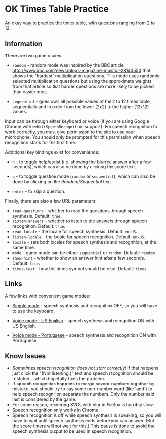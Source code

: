 # OK Times Table Practice #

An okay way to practice the times table, with questions ranging from 2 to 12.

## Information

There are two game modes:

* `random` - random mode was inspired by the BBC article http://www.bbc.com/news/blogs-magazine-monitor-28143553 that shows the "hardest" multiplication questions. This mode uses randomly selected multiplication questions but using the approximate weights from that article so that harder questions are more likely to be picked than easier ones.

* `sequential` - goes over all possible values of the 2 to 12 times table, sequentially and in order from the lower (2x2) to the higher (12x12) values.


Input can be through either keyboard or voice (if you are using Google Chrome with `webkitSpeechRecognition` support). For speech recognition to work correctly, you must give permission to the site to use your microphone. You should only be prompted for this permission when speech recognition starts for the first time.


Additional key bindings exist for convenience:

* `h` - to toggle help/assist (i.e. showing the blurred answer after a few seconds), which can also be done by clicking the score text.

* `q` - to toggle question mode (`random` or `sequential`), which can also be done by clicking on the _Random_/_Sequential_ text.

* `enter` - to skip a question.


Finally, there are also a few URL parameters:

* `read-questions` - whether to read the questions through speech synthesis. Default: `true`.
* `listen-answers` - whether to listen to the answers through speech recognition. Default: `true`.
* `read-locale` - the locale for speech synthesis. Default: `en-US`.
* `listen-locale` - the locale for speech recognition. Default: `en-US`.
* `locale` - sets both locales for speech synthesis and recognition, at the same time.
* `mode` - game mode can be either `sequential` or `random`. Default: `random`.
* `show-hint` - whether to show an answer hint after a few seconds. Default: `true`.
* `times-text` - how the times symbol should be read. Default: `times`.


## Links

A few links with convenient game modes:

* [Simple mode](http://fmilitao.github.io/ok-times/?read-questions=false&listen-answers=false) - speech synthesis and recognition OFF, so you will have to use the keyboard.

* [Voice mode - US English](http://fmilitao.github.io/ok-times/?locale=en-US) - speech synthesis and recognition ON with US English.

* [Voice mode - Portuguese](http://fmilitao.github.io/ok-times/?locale=pt-PT&times-text=vezes) - speech synthesis and recognition ON with Portuguese.

## Know Issues

* *Sometimes speech recognition does not start correctly!* If that happens just click the "(Not listening.)" text and speech recognition should be restated... which hopefully fixes the problem.
* If speech recognition happens to merge several numbers together by mistake, you should try to say some non-number word (like 'and') to help speech recognition separate the numbers. Only the number said last is considered by the game.
* For some reason, rendering SVGs with blur in Firefox is horribly slow.
* Speech recognition only works in Chrome.
* Speech recognition is off while speech synthesis is speaking, so you will have to wait until speech synthesis ends before you can answer. (But the score timers will not wait for this.) This pause is done to avoid the speech synthesis output to be used in speech recognition.
